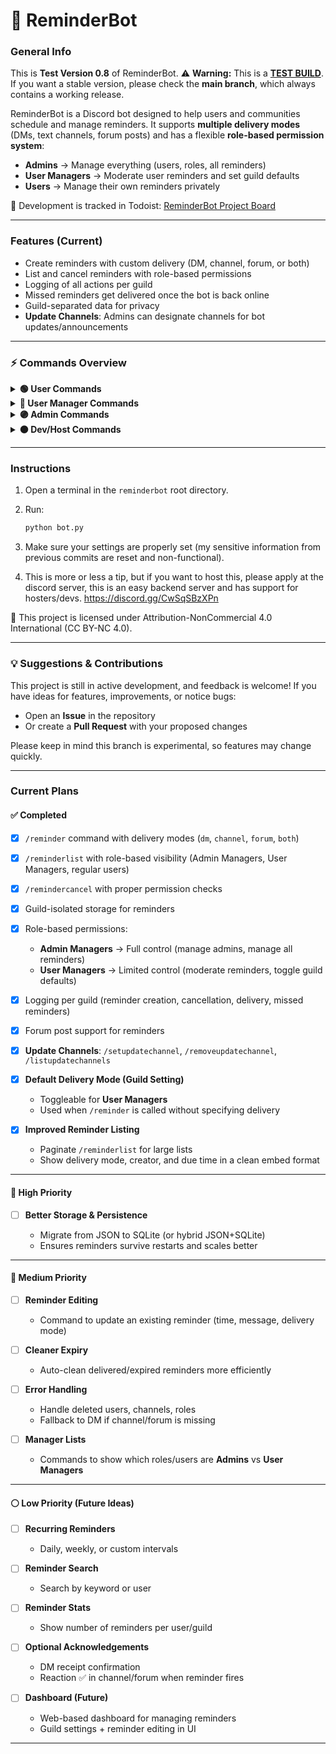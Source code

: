 # 📌 ReminderBot

### General Info

This is **Test Version 0.8** of ReminderBot.
⚠️ **Warning:** This is a <ins>**TEST BUILD**</ins>. If you want a stable version, please check the **main branch**, which always contains a working release.

ReminderBot is a Discord bot designed to help users and communities schedule and manage reminders.
It supports **multiple delivery modes** (DMs, text channels, forum posts) and has a flexible **role-based permission system**:

* **Admins** → Manage everything (users, roles, all reminders)
* **User Managers** → Moderate user reminders and set guild defaults
* **Users** → Manage their own reminders privately

🔗 Development is tracked in Todoist: [ReminderBot Project Board](https://app.todoist.com/app/task/reminderbot-totallity-6crrqjjG8v8xpXhp)

---

### Features (Current)

* Create reminders with custom delivery (DM, channel, forum, or both)
* List and cancel reminders with role-based permissions
* Logging of all actions per guild
* Missed reminders get delivered once the bot is back online
* Guild-separated data for privacy
* **Update Channels**: Admins can designate channels for bot updates/announcements

---

### ⚡ Commands Overview

<details>
<summary><strong>🟢 User Commands</strong></summary>

| Command           | Description                 |
| ----------------- | --------------------------- |
| `/reminder`       | Set a reminder for yourself |
| `/reminderlist`   | List your reminders         |
| `/remindercancel` | Cancel your reminders       |

</details>

<details>
<summary><strong>🔵 User Manager Commands</strong></summary>

| Command               | Description                             |
| --------------------- | --------------------------------------- |
| `/reminderfor`        | Set a reminder for another user or role |
| `/listremindersfor`   | List reminders for a user or role       |
| `/cancelremindersfor` | Cancel reminders for a user or role     |
| `/setdefaultdelivery` | Set the guild default delivery mode     |

</details>

<details>
<summary><strong>🟣 Admin Commands</strong></summary>

| Command                | Description                                 |
| ---------------------- | ------------------------------------------- |
| `/addadmin`            | Add a user or role as Admin Manager         |
| `/removeadmin`         | Remove a user or role from Admin Managers   |
| `/listadmins`          | List all Admins and Admin roles             |
| `/addusermanager`      | Add a user or role as User Manager          |
| `/removeusermanager`   | Remove a user or role from User Managers    |
| `/listusermanagers`    | List all User Managers and roles            |
| `/setupdatechannel`    | Set a channel for bot updates/announcements |
| `/removeupdatechannel` | Remove an update channel                    |
| `/listupdatechannels`  | List all update channels                    |

</details>

<details>
<summary><strong>🟠 Dev/Host Commands</strong></summary>

|                     Command | Description                                                                                                        |
| --------------------------: | ------------------------------------------------------------------------------------------------------------------ |
|           `/backend update` | Send an update message to all guilds that have an update channel configured (hidden / dev-only).                   |
|    `/backend guilddefaults` | Show the default reminder delivery mode for every guild the bot is in (hidden / dev-only).                         |
|       `/backend listadmins` | List Admin users and Admin roles across all guilds (hidden / dev-only).                                            |
| `/backend listusermanagers` | List User Manager users and roles across all guilds (hidden / dev-only).                                           |
|           `/backend reload` | Reload settings and command cogs (re-import extensions); returns list of reloaded/failed cogs (hidden / dev-only). |
|           `/backend status` | Return bot status (uptime, loaded cogs, reminder count, log level, etc.) (hidden / dev-only).                      |
|    `/backend supportinvite` | DM all guild owners and configured Admins with the support server invite from `settings.json` (hidden / dev-only). |

**Notes**

* These commands are intended to run only in your configured **backend guild** and only by **dev IDs** in `settings.json`.
* Most responses are ephemeral and/or logged to the backend log channel if configured.
* `/backend update` uses the update channels saved in `data.json` (via `storage.py`) — make sure each guild has an update channel set for that guild if you want it to receive broadcast updates.
* For those who are "This is a privacy risk!" and that kind of stuff, no, this is not a privacy risk since only the hosters/dev can access this info, and the hosters/dev can see it regardless of these commands.

</details>

---

### Instructions

1. Open a terminal in the `reminderbot` root directory.
2. Run:

   ```bash
   python bot.py
   ```
3. Make sure your settings are properly set (my sensitive information from previous commits are reset and non-functional).
4. This is more or less a tip, but if you want to host this, please apply at the discord server, this is an easy backend server and has support for hosters/devs. https://discord.gg/CwSqSBzXPn

📜 This project is licensed under Attribution-NonCommercial 4.0 International (CC BY-NC 4.0).

---

### 💡 Suggestions & Contributions

This project is still in active development, and feedback is welcome!
If you have ideas for features, improvements, or notice bugs:

* Open an **Issue** in the repository
* Or create a **Pull Request** with your proposed changes

Please keep in mind this branch is experimental, so features may change quickly.

---

### Current Plans

#### ✅ Completed

* [x] `/reminder` command with delivery modes (`dm`, `channel`, `forum`, `both`)
* [x] `/reminderlist` with role-based visibility (Admin Managers, User Managers, regular users)
* [x] `/remindercancel` with proper permission checks
* [x] Guild-isolated storage for reminders
* [x] Role-based permissions:

  * **Admin Managers** → Full control (manage admins, manage all reminders)
  * **User Managers** → Limited control (moderate reminders, toggle guild defaults)
* [x] Logging per guild (reminder creation, cancellation, delivery, missed reminders)
* [x] Forum post support for reminders
* [x] **Update Channels**: `/setupdatechannel`, `/removeupdatechannel`, `/listupdatechannels`
* [x] **Default Delivery Mode (Guild Setting)**

  * Toggleable for **User Managers**
  * Used when `/reminder` is called without specifying delivery
* [x] **Improved Reminder Listing**

  * Paginate `/reminderlist` for large lists
  * Show delivery mode, creator, and due time in a clean embed format

---

#### 🔹 High Priority

* [ ] **Better Storage & Persistence**

  * Migrate from JSON to SQLite (or hybrid JSON+SQLite)
  * Ensures reminders survive restarts and scales better

---

#### 🔸 Medium Priority

* [ ] **Reminder Editing**

  * Command to update an existing reminder (time, message, delivery mode)

* [ ] **Cleaner Expiry**

  * Auto-clean delivered/expired reminders more efficiently

* [ ] **Error Handling**

  * Handle deleted users, channels, roles
  * Fallback to DM if channel/forum is missing

* [ ] **Manager Lists**

  * Commands to show which roles/users are **Admins** vs **User Managers**

---

#### ⚪ Low Priority (Future Ideas)

* [ ] **Recurring Reminders**

  * Daily, weekly, or custom intervals

* [ ] **Reminder Search**

  * Search by keyword or user

* [ ] **Reminder Stats**

  * Show number of reminders per user/guild

* [ ] **Optional Acknowledgements**

  * DM receipt confirmation
  * Reaction ✅ in channel/forum when reminder fires

* [ ] **Dashboard (Future)**

  * Web-based dashboard for managing reminders
  * Guild settings + reminder editing in UI

---
